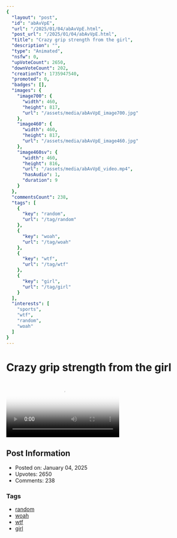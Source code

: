 ```yaml
---
{
  "layout": "post",
  "id": "abAvVpE",
  "url": "/2025/01/04/abAvVpE.html",
  "post_url": "/2025/01/04/abAvVpE.html",
  "title": "Crazy grip strength from the girl",
  "description": "",
  "type": "Animated",
  "nsfw": 0,
  "upVoteCount": 2650,
  "downVoteCount": 202,
  "creationTs": 1735947540,
  "promoted": 0,
  "badges": [],
  "images": {
    "image700": {
      "width": 460,
      "height": 817,
      "url": "/assets/media/abAvVpE_image700.jpg"
    },
    "image460": {
      "width": 460,
      "height": 817,
      "url": "/assets/media/abAvVpE_image460.jpg"
    },
    "image460sv": {
      "width": 460,
      "height": 816,
      "url": "/assets/media/abAvVpE_video.mp4",
      "hasAudio": 1,
      "duration": 9
    }
  },
  "commentsCount": 238,
  "tags": [
    {
      "key": "random",
      "url": "/tag/random"
    },
    {
      "key": "woah",
      "url": "/tag/woah"
    },
    {
      "key": "wtf",
      "url": "/tag/wtf"
    },
    {
      "key": "girl",
      "url": "/tag/girl"
    }
  ],
  "interests": [
    "sports",
    "wtf",
    "random",
    "woah"
  ]
}
---
```


# Crazy grip strength from the girl

<video controls playsinline loop poster="/assets/media/abAvVpE_image460.jpg">
  <source src="/assets/media/abAvVpE_video.mp4" type="video/mp4">
  Your browser does not support the video tag.
</video>

## Post Information

- Posted on: January 04, 2025
- Upvotes: 2650
- Comments: 238

### Tags

- [random](/tag/random)
- [woah](/tag/woah)
- [wtf](/tag/wtf)
- [girl](/tag/girl)
